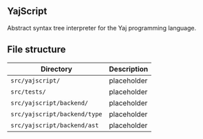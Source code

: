 ## YajScript

Abstract syntax tree interpreter for the Yaj programming language.

## File structure

| Directory                     | Description |
| ----------------------------- | ----------- |
| `src/yajscript/`              | placeholder |
| `src/tests/`                  | placeholder |
| `src/yajscript/backend/`      | placeholder |
| `src/yajscript/backend/type`  | placeholder |
| `src/yajscript/backend/ast`   | placeholder |
